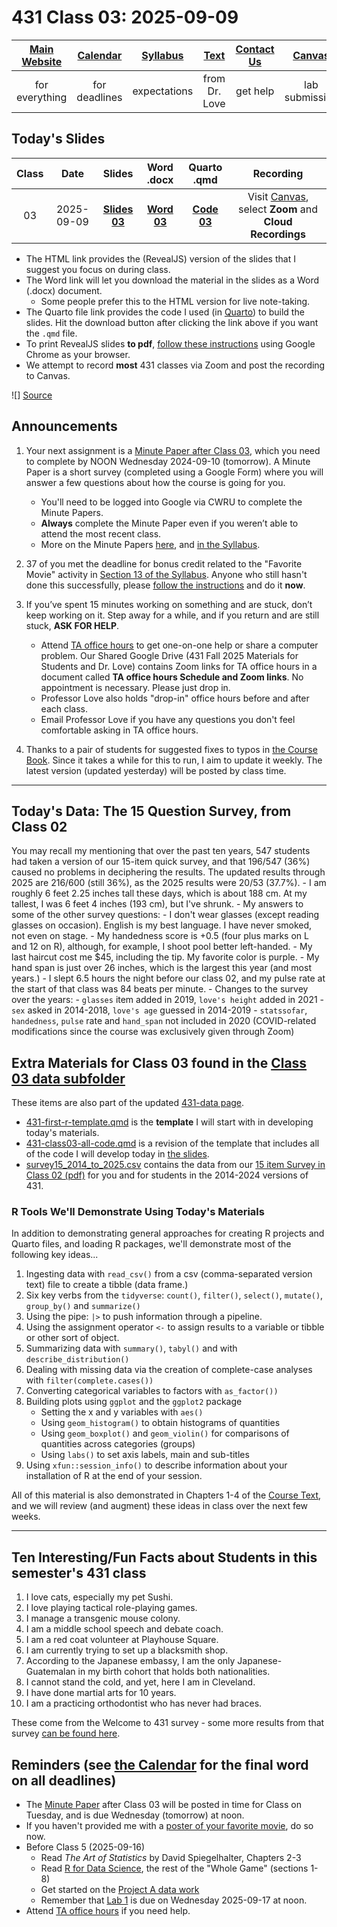 # 431 Class 03: 2025-09-09

[Main Website](https://thomaselove.github.io/431-2025/) | [Calendar](https://thomaselove.github.io/431-2025/calendar.html) | [Syllabus](https://thomaselove.github.io/431-syllabus-2025/) | [Text](https://thomaselove.github.io/431-book/) | [Contact Us](https://thomaselove.github.io/431-2025/contact.html) | [Canvas](https://canvas.case.edu) | [Data and Code](https://github.com/THOMASELOVE/431-data)
:-----------: | :--------------: | :----------: | :---------: | :-------------: | :-----------: | :------------:
for everything | for deadlines | expectations | from Dr. Love | get help | lab submission | for downloads

## Today's Slides

Class | Date | Slides | Word .docx | Quarto .qmd | Recording
:---: | :--------: | :------: | :------: | :------: | :-------------:
03 | 2025-09-09 | **[Slides 03](https://thomaselove.github.io/431-slides-2025/class03.html)** | **[Word 03](https://thomaselove.github.io/431-slides-2025/class03w.docx)** | **[Code 03](https://github.com/THOMASELOVE/431-slides-2025/blob/main/class03.qmd)** | Visit [Canvas](https://canvas.case.edu/), select **Zoom** and **Cloud Recordings**

- The HTML link provides the (RevealJS) version of the slides that I suggest you focus on during class.
- The Word link will let you download the material in the slides as a Word (.docx) document.
    - Some people prefer this to the HTML version for live note-taking.
- The Quarto file link provides the code I used (in [Quarto](https://quarto.org/)) to build the slides. Hit the download button after clicking the link above if you want the `.qmd` file.
- To print RevealJS slides **to pdf**, [follow these instructions](https://quarto.org/docs/presentations/revealjs/presenting.html#print-to-pdf) using Google Chrome as your browser.
- We attempt to record **most** 431 classes via Zoom and post the recording to Canvas.

![] [Source](http://www.smbc-comics.com/comic/dogs-4)

## Announcements

1. Your next assignment is a [Minute Paper after Class 03](https://bit.ly/431-2025-minute-03), which you need to complete by NOON Wednesday 2024-09-10 (tomorrow). A Minute Paper is a short survey (completed using a Google Form) where you will answer a few questions about how the course is going for you.
    - You'll need to be logged into Google via CWRU to complete the Minute Papers. 
    - **Always** complete the Minute Paper even if you weren’t able to attend the most recent class. 
    - More on the Minute Papers [here](https://github.com/THOMASELOVE/431-minute-2025), and [in the Syllabus](https://thomaselove.github.io/431-syllabus-2025/10_assignments.html#minute-papers).

2. 37 of you met the deadline for bonus credit related to the "Favorite Movie" activity in [Section 13 of the Syllabus](https://thomaselove.github.io/431-syllabus-2025/13_movies.html). Anyone who still hasn't done this successfully, please [follow the instructions](https://thomaselove.github.io/431-syllabus-2025/13_movies.html) and do it **now**.

3. If you’ve spent 15 minutes working on something and are stuck, don’t keep working on it. Step away for a while, and if you return and are still stuck, **ASK FOR HELP**.
    - Attend [TA office hours](https://thomaselove.github.io/431-2025/contact.html) to get one-on-one help or share a computer problem. Our Shared Google Drive (431 Fall 2025 Materials for Students and Dr. Love) contains Zoom links for TA office hours in a document called **TA office hours Schedule and Zoom links**. No appointment is necessary. Please just drop in.
    - Professor Love also holds "drop-in" office hours before and after each class.
    - Email Professor Love if you have any questions you don't feel comfortable asking in TA office hours.

4. Thanks to a pair of students for suggested fixes to typos in [the Course Book](https://thomaselove.github.io/431-book/). Since it takes a while for this to run, I aim to update it weekly. The latest version (updated yesterday) will be posted by class time.

-------

## Today's Data: The 15 Question Survey, from Class 02

You may recall my mentioning that over the past ten years, 547 students had taken a version of our 15-item quick survey, and that 196/547 (36%) caused no problems in deciphering the results. The updated results through 2025 are 216/600 (still 36%), as the 2025 results were 20/53 (37.7%).
    - I am roughly 6 feet 2.25 inches tall these days, which is about 188 cm. At my tallest, I was 6 feet 4 inches (193 cm), but I've shrunk.
    - My answers to some of the other survey questions:
        - I don't wear glasses (except reading glasses on occasion). English is my best language. I have never smoked, not even on stage.
        - My handedness score is +0.5 (four plus marks on L and 12 on R), although, for example, I shoot pool better left-handed.
        - My last haircut cost me $45, including the tip. My favorite color is purple.
        - My hand span is just over 26 inches, which is the largest this year (and most years.)
        - I slept 6.5 hours the night before our class 02, and my pulse rate at the start of that class was 84 beats per minute.
    - Changes to the survey over the years:
        - `glasses` item added in 2019, `love's height` added in 2021
        - `sex` asked in 2014-2018, `love's age` guessed in 2014-2019
        - `statssofar`, `handedness`, `pulse` rate and `hand_span` not included in 2020 (COVID-related modifications since the course was exclusively given through Zoom)

## Extra Materials for Class 03 found in the [Class 03 data subfolder](https://github.com/THOMASELOVE/431-classes-2025/tree/main/class03/data)

These items are also part of the updated [431-data page](https://github.com/THOMASELOVE/431-data).

- [431-first-r-template.qmd](data/431-first-r-template.qmd) is the **template** I will start with in developing today's materials.
- [431-class03-all-code.qmd](data/431-class03-allcode.qmd) is a revision of the template that includes all of the code I will develop today in [the slides](https://thomaselove.github.io/431-slides-2024/class03.html).
- [survey15_2014_to_2025.csv](data/survey15_2014_to_2025.csv) contains the data from our [15 item Survey in Class 02 (pdf)](https://github.com/THOMASELOVE/431-classes-2025/blob/main/class02/431_surveyhandout_1perstudent_2025-09-04.pdf) for you and for students in the 2014-2024 versions of 431.

### R Tools We'll Demonstrate Using Today's Materials

In addition to demonstrating general approaches for creating R projects and Quarto files, and loading R packages, we'll demonstrate most of the following key ideas...

1. Ingesting data with `read_csv()` from a csv (comma-separated version text) file to create a tibble (data frame.)
2. Six key verbs from the `tidyverse`: `count()`, `filter()`, `select()`, `mutate()`, `group_by()` and `summarize()`
3. Using the pipe: `|>` to push information through a pipeline.
4. Using the assignment operator `<-` to assign results to a variable or tibble or other sort of object.
5. Summarizing data with `summary()`, `tabyl()` and with `describe_distribution()`
6. Dealing with missing data via the creation of complete-case analyses with `filter(complete.cases())`
7. Converting categorical variables to factors with `as_factor())`
8. Building plots using `ggplot` and the `ggplot2` package
    - Setting the x and y variables with `aes()`
    - Using `geom_histogram()` to obtain histograms of quantities
    - Using `geom_boxplot()` and `geom_violin()` for comparisons of quantities across categories (groups)
    - Using `labs()` to set axis labels, main and sub-titles
9. Using `xfun::session_info()` to describe information about your installation of R at the end of your session.

All of this material is also demonstrated in Chapters 1-4 of the [Course Text](https://thomaselove.github.io/431-book/), and we will review (and augment) these ideas in class over the next few weeks.

---------

## Ten Interesting/Fun Facts about Students in this semester's 431 class

1. I love cats, especially my pet Sushi.
2. I love playing tactical role-playing games.
3. I manage a transgenic mouse colony.
4. I am a middle school speech and debate coach.
5. I am a red coat volunteer at Playhouse Square.
6. I am currently trying to set up a blacksmith shop.
7. According to the Japanese embassy, I am the only Japanese-Guatemalan in my birth cohort that holds both nationalities.
8. I cannot stand the cold, and yet, here I am in Cleveland.
9. I have done martial arts for 10 years.
10. I am a practicing orthodontist who has never had braces.

These come from the Welcome to 431 survey - some more results from that survey [can be found here](https://github.com/THOMASELOVE/431-classes-2025/blob/main/class02/welcome_report.md).

## Reminders (see [the Calendar](https://thomaselove.github.io/431-2025/calendar.html) for the final word on all deadlines)

- The [Minute Paper](https://github.com/THOMASELOVE/431-minute-2025/tree/main) after Class 03 will be posted in time for Class on Tuesday, and is due Wednesday (tomorrow) at noon.    
- If you haven't provided me with a [poster of your favorite movie](https://thomaselove.github.io/431-syllabus-2025/13_movies.html), do so now.
- Before Class 5 (2025-09-16)
    - Read *The Art of Statistics* by David Spiegelhalter, Chapters 2-3
    - Read [R for Data Science](https://r4ds.hadley.nz/), the rest of the "Whole Game" (sections 1-8)
    - Get started on the [Project A data work](https://thomaselove.github.io/431-projectA-2025/)
    - Remember that [Lab 1](https://github.com/THOMASELOVE/431-labs-2025) is due on Wednesday 2025-09-17 at noon.
- Attend [TA office hours](https://thomaselove.github.io/431-2025/contact.html#ta-office-hours) if you need help.     
